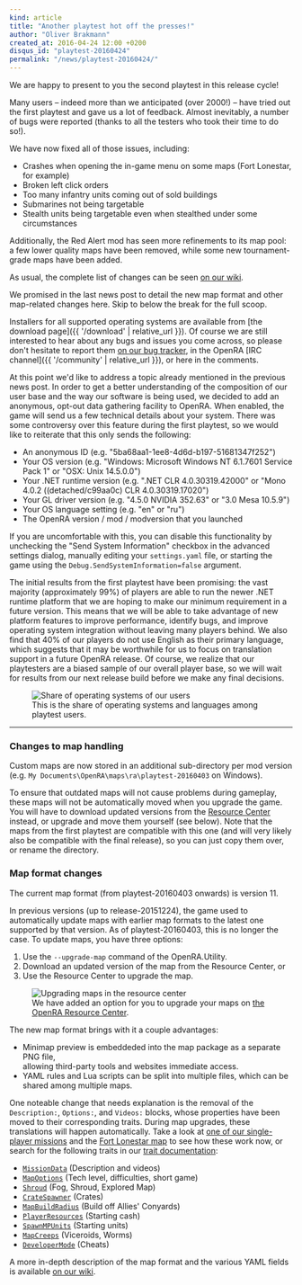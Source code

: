 ```yaml
---
kind: article
title: "Another playtest hot off the presses!"
author: "Oliver Brakmann"
created_at: 2016-04-24 12:00 +0200
disqus_id: "playtest-20160424"
permalink: "/news/playtest-20160424/"
---
```


We are happy to present to you the second playtest in this release cycle!

Many users &ndash; indeed more than we anticipated (over 2000!) &ndash; have tried out the first playtest and gave us a lot of feedback. Almost inevitably, a number of bugs were reported (thanks to all the testers who took their time to do so!).

We have now fixed all of those issues, including:

* Crashes when opening the in-game menu on some maps (Fort Lonestar, for example)
* Broken left click orders
* Too many infantry units coming out of sold buildings
* Submarines not being targetable
* Stealth units being targetable even when stealthed under some circumstances

Additionally, the Red Alert mod has seen more refinements to its map pool: a few lower quality maps have been removed, while some new tournament-grade maps have been added.

As usual, the complete list of changes can be seen [on our wiki](https://github.com/OpenRA/OpenRA/wiki/Changelog/4ad573f5615b1cdaebdd0d8c5a4c09bcb042798a).

We promised in the last news post to detail the new map format and other map-related changes here. Skip to below the break for the full scoop.

Installers for all supported operating systems are available from [the download page]({{ '/download' | relative_url }}). Of course we are still interested to hear about any bugs and issues you come across, so please don't hesitate to report them [on our bug tracker](https://bugs.openra.net), in the OpenRA [IRC channel]({{ '/community' | relative_url }}), or here in the comments.

At this point we'd like to address a topic already mentioned in the previous news post. In order to get a better understanding of the composition of our user base and the way our software is being used, we decided to add an anonymous, opt-out data gathering facility to OpenRA. When enabled, the game will send us a few technical details about your system.
There was some controversy over this feature during the first playtest, so we would like to reiterate that this only sends the following:

* An anonymous ID (e.g. "5ba68aa1-1ee8-4d6d-b197-51681347f252")
* Your OS version (e.g. "Windows: Microsoft Windows NT 6.1.7601 Service Pack 1" or "OSX: Unix 14.5.0.0")
* Your .NET runtime version (e.g. ".NET CLR 4.0.30319.42000" or "Mono 4.0.2 ((detached/c99aa0c) CLR 4.0.30319.17020")
* Your GL driver version (e.g. "4.5.0 NVIDIA 352.63" or "3.0 Mesa 10.5.9")
* Your OS language setting (e.g. "en" or "ru")
* The OpenRA version / mod / modversion that you launched

If you are uncomfortable with this, you can disable this functionality by unchecking the "Send System Information" checkbox in the advanced settings dialog, manually editing your `settings.yaml` file, or starting the game using the `Debug.SendSystemInformation=false` argument.

The initial results from the first playtest have been promising: the vast majority (approximately 99%) of players are able to run the newer .NET runtime platform that we are hoping to make our minimum requirement in a future version. This means that we will be able to take advantage of new platform features to improve performance, identify bugs, and improve operating system integration without leaving many players behind. We also find that 40% of our players do not use English as their primary language, which suggests that it may be worthwhile for us to focus on translation support in a future OpenRA release. Of course, we realize that our playtesters are a biased sample of our overall player base, so we will wait for results from our next release build before we make any final decisions.

<figure>
  <img src="{{ '/images/news/20160424-os-shares.webp' | relative_url }}" alt="Share of operating systems of our users" />
  <figcaption>This is the share of operating systems and languages among playtest users.</figcaption>
</figure>

<hr />

### Changes to map handling

Custom maps are now stored in an additional sub-directory per mod version (e.g. `My Documents\OpenRA\maps\ra\playtest-20160403` on Windows).

To ensure that outdated maps will not cause problems during gameplay, these maps will not be automatically moved when you upgrade the game. You will have to download updated versions from the [Resource Center](https://resource.openra.net) instead, or upgrade and move them yourself (see below). Note that the maps from the first playtest are compatible with this one (and will very likely also be compatible with the final release), so you can just copy them over, or rename the directory. 

### Map format changes

The current map format (from playtest-20160403 onwards) is version 11.

In previous versions (up to release-20151224), the game used to automatically update maps with earlier map formats to the latest one supported by that version. As of playtest-20160403, this is no longer the case. To update maps, you have three options:

1. Use the `--upgrade-map` command of the OpenRA.Utility.
2. Download an updated version of the map from the Resource Center, or
3. Use the Resource Center to upgrade the map.

<figure>
  <img src="{{ '/images/news/20160403-web-resource-center-map-upgrade.webp' | relative_url }}" alt="Upgrading maps in the resource center" />
  <figcaption>We have added an option for you to upgrade your maps on <a href="https://resource.openra.net">the OpenRA Resource Center</a>.</figcaption>
</figure>

The new map format brings with it a couple advantages:

* Minimap preview is embeddeded into the map package as a separate PNG file,<br/>allowing third-party tools and websites immediate access.
* YAML rules and Lua scripts can be split into multiple files, which can be shared among multiple maps.

One noteable change that needs explanation is the removal of the `Description:`, `Options:`, and `Videos:` blocks, whose properties have been moved to their corresponding traits. During map upgrades, these translations will happen automatically. Take a look at [one of our single-player missions](https://github.com/OpenRA/OpenRA/blob/playtest-20160403/mods/ra/maps/allies-01) and the [Fort Lonestar map](https://github.com/OpenRA/OpenRA/blob/playtest-20160403/mods/ra/maps/fort-lonestar) to see how these work now, or search for the following traits in our [trait documentation](https://wiki.openra.net/Traits%20(Playtest)):

* [`MissionData`](https://github.com/OpenRA/OpenRA/wiki/Traits%20%28playtest%29#missiondata) (Description and videos)
* [`MapOptions`](https://github.com/OpenRA/OpenRA/wiki/Traits%20%28playtest%29#mapoptions) (Tech level, difficulties, short game)
* [`Shroud`](https://github.com/OpenRA/OpenRA/wiki/Traits%20%28playtest%29#shroud) (Fog, Shroud, Explored Map)
* [`CrateSpawner`](https://github.com/OpenRA/OpenRA/wiki/Traits%20%28playtest%29#cratespawner) (Crates)
* [`MapBuildRadius`](https://github.com/OpenRA/OpenRA/wiki/Traits%20%28playtest%29#mapbuildradius) (Build off Allies' Conyards)
* [`PlayerResources`](https://github.com/OpenRA/OpenRA/wiki/Traits%20%28playtest%29#playerresources) (Starting cash)
* [`SpawnMPUnits`](https://github.com/OpenRA/OpenRA/wiki/Traits%20%28playtest%29#spawnmpunits) (Starting units)
* [`MapCreeps`](https://github.com/OpenRA/OpenRA/wiki/Traits%20%28playtest%29#mapcreeps) (Viceroids, Worms)
* [`DeveloperMode`](https://github.com/OpenRA/OpenRA/wiki/Traits%20%28playtest%29#developermode) (Cheats)

A more in-depth description of the map format and the various YAML fields is available [on our wiki](https://wiki.openra.net/Map-Format).


